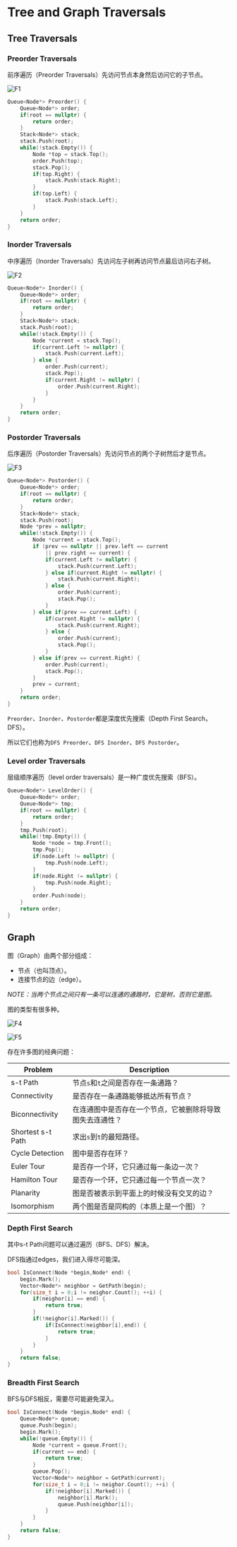 # Tree and Graph Traversals

## Tree Traversals

### Preorder Traversals

前序遍历（Preorder Traversals）先访问节点本身然后访问它的子节点。

![F1](./F1.png)

```cpp
Queue<Node*> Preorder() {
    Queue<Node*> order;
    if(root == nullptr) {
        return order;
    }
    Stack<Node*> stack;
    stack.Push(root);
    while(!stack.Empty()) {
        Node *top = stack.Top();
        order.Push(top);
        stack.Pop();
        if(top.Right) {
            stack.Push(stack.Right);
        }
        if(top.Left) {
            stack.Push(stack.Left);
        }
    }
    return order;
}
```

### Inorder Traversals

中序遍历（Inorder Traversals）先访问左子树再访问节点最后访问右子树。

![F2](./F2.png)

```cpp
Queue<Node*> Inorder() {
    Queue<Node*> order;
    if(root == nullptr) {
        return order;
    }
    Stack<Node*> stack;
    stack.Push(root);
    while(!stack.Empty()) {
        Node *current = stack.Top();
        if(current.Left != nullptr) {
            stack.Push(current.Left);
        } else {
            order.Push(current);
            stack.Pop();
            if(current.Right != nullptr) {
                order.Push(current.Right);
            }
        }
    }
    return order;
}
```

### Postorder Traversals

后序遍历（Postorder Traversals）先访问节点的两个子树然后才是节点。

![F3](./F3.png)

```cpp
Queue<Node*> Postorder() {
    Queue<Node*> order;
    if(root == nullptr) {
        return order;
    }
    Stack<Node*> stack;
    stack.Push(root);
    Node *prev = nullptr;
    while(!stack.Empty()) {
        Node *current = stack.Top();
        if (prev == nullptr || prev.left == current
            || prev.right == current) {
            if(current.Left != nullptr) {
                stack.Push(current.Left);
            } else if(current.Right != nullptr) {
                stack.Push(current.Right);
            } else {
                order.Push(current);
                stack.Pop();
            }
        } else if(prev == current.Left) {
            if(current.Right != nullptr) {
                stack.Push(current.Right);
            } else {
                order.Push(current);
                stack.Pop();
            }
        } else if(prev == current.Right) {
            order.Push(current);
            stack.Pop();
        }
        prev = current;
    }
    return order;
}
```

`Preorder`、`Inorder`、`Postorder`都是深度优先搜索（Depth First Search，DFS）。

所以它们也称为`DFS Preorder`、`DFS Inorder`、`DFS Postorder`。

### Level order Traversals

层级顺序遍历（level order traversals）是一种广度优先搜索（BFS）。

```cpp
Queue<Node*> LevelOrder() {
    Queue<Node*> order;
    Queue<Node*> tmp;
    if(root == nullptr) {
        return order;
    }
    tmp.Push(root);
    while(!tmp.Empty()) {
        Node *node = tmp.Front();
        tmp.Pop();
        if(node.Left != nullptr) {
            tmp.Push(node.Left);
        }
        if(node.Right != nullptr) {
            tmp.Push(node.Right);
        }
        order.Push(node);
    }
    return order;
}
```

## Graph

图（Graph）由两个部分组成：
* 节点（也叫顶点）。
* 连接节点的边（edge）。

*NOTE：当两个节点之间只有一条可以连通的通路时，它是树，否则它是图。*

图的类型有很多种。

![F4](./F4.png)

![F5](./F5.png)

存在许多图的经典问题：

|Problem|Description|
|-|-|
|s-t Path|节点`s`和`t`之间是否存在一条通路？|
|Connectivity|是否存在一条通路能够抵达所有节点？|
|Biconnectivity|在连通图中是否存在一个节点，它被删除将导致图失去连通性？|
|Shortest s-t Path|求出`s`到`t`的最短路径。|
|Cycle Detection|图中是否存在环？|
|Euler Tour|是否存一个环，它只通过每一条边一次？|
|Hamilton Tour|是否存一个环，它只通过每一个节点一次？|
|Planarity|图是否被表示到平面上的时候没有交叉的边？|
|Isomorphism|两个图是否是同构的（本质上是一个图）？|

### Depth First Search

其中s-t Path问题可以通过遍历（BFS、DFS）解决。

DFS指通过edges，我们进入得尽可能深。

```cpp
bool IsConnect(Node *begin,Node* end) {
    begin.Mark();
    Vector<Node*> neighbor = GetPath(begin);
    for(size_t i = 0;i != neighor.Count(); ++i) {
        if(neighor[i] == end) {
            return true;
        }
        if(!neighor[i].Marked()) {
            if(IsConnect(neighbor[i],end)) {
                return true;
            }
        }
    }
    return false;
}
```

### Breadth First Search

BFS与DFS相反，需要尽可能避免深入。

```cpp
bool IsConnect(Node *begin,Node* end) {
    Queue<Node*> queue;
    queue.Push(begin);
    begin.Mark();
    while(!queue.Empty()) {
        Node *current = queue.Front();
        if(current == end) {
            return true;
        }
        queue.Pop();
        Vector<Node*> neighbor = GetPath(current);
        for(size_t i = 0;i != neighor.Count(); ++i) {
            if(!neighbor[i].Marked()) {
                neighbor[i].Mark();
                queue.Push(neighbor[i]);
            }
        }
    }
    return false;
}
```